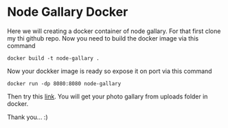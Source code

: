 # Node Gallary Docker

Here we will creating a docker container of node gallary.
For that first clone my thi github repo.
Now you need to build the docker image via this command

```
docker build -t node-gallary .
```
Now your dockker image is ready so expose it on port via this command

```
docker run -dp 8080:8080 node-gallary
```

Then try this [link](http://localhost:8080/).
You will get your photo gallary from uploads folder in docker.



Thank you... :)